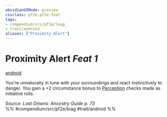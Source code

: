 ```yaml
---
obsidianUIMode: preview
cssclass: pf2e,pf2e-feat
tags:
- compendium/src/pf2e/loag
- trait/android
aliases: ["Proximity Alert"]
---
```

# Proximity Alert  *Feat 1*  
[android](/rules/traits/android-loag.md)  


You're unnaturally in tune with your surroundings and react instinctively to danger. You gain a +2 circumstance bonus to [Perception](/compendium/skills.md#Perception) checks made as initiative rolls.

*Source: Lost Omens: Ancestry Guide p. 73*  
%% #compendium/src/pf2e/loag #trait/android %%